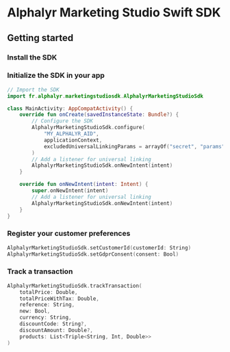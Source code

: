 # Alphalyr Marketing Studio Swift SDK

## Getting started

### Install the SDK

### Initialize the SDK in your app

```kotlin
// Import the SDK
import fr.alphalyr.marketingstudiosdk.AlphalyrMarketingStudioSdk

class MainActivity: AppCompatActivity() {
    override fun onCreate(savedInstanceState: Bundle?) {
        // Configure the SDK 
        AlphalyrMarketingStudioSdk.configure(
            "MY_ALPHALYR_AID",
            applicationContext,
            excludedUniversalLinkingParams = arrayOf("secret", "params"),
        )
        // Add a listener for universal linking
        AlphalyrMarketingStudioSdk.onNewIntent(intent)
    }

    override fun onNewIntent(intent: Intent) {
        super.onNewIntent(intent)
        // Add a listener for universal linking
        AlphalyrMarketingStudioSdk.onNewIntent(intent)
    }
}
```

### Register your customer preferences

```swift
AlphalyrMarketingStudioSdk.setCustomerId(customerId: String)
AlphalyrMarketingStudioSdk.setGdprConsent(consent: Bool)
```

### Track a transaction

```swift
AlphalyrMarketingStudioSdk.trackTransaction(
    totalPrice: Double, 
    totalPriceWithTax: Double, 
    reference: String, 
    new: Bool,
    currency: String,
    discountCode: String?, 
    discountAmount: Double?, 
    products: List<Triple<String, Int, Double>>
)
```



